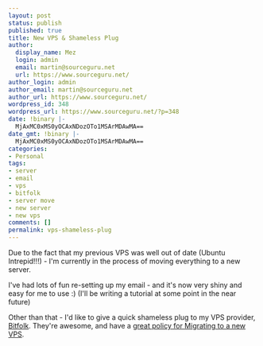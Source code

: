 ```yaml
---
layout: post
status: publish
published: true
title: New VPS & Shameless Plug
author:
  display_name: Mez
  login: admin
  email: martin@sourceguru.net
  url: https://www.sourceguru.net/
author_login: admin
author_email: martin@sourceguru.net
author_url: https://www.sourceguru.net/
wordpress_id: 348
wordpress_url: https://www.sourceguru.net/?p=348
date: !binary |-
  MjAxMC0xMS0yOCAxNDozOTo1MSArMDAwMA==
date_gmt: !binary |-
  MjAxMC0xMS0yOCAxNDozOTo1MSArMDAwMA==
categories:
- Personal
tags:
- server
- email
- vps
- bitfolk
- server move
- new server
- new vps
comments: []
permalink: vps-shameless-plug
---
```

<p>Due to the fact that my previous VPS was well out of date (Ubuntu Intrepid!!!) - I'm currently in the process of moving everything to a new server.</p>
<p>I've had lots of fun re-setting up my email - and it's now very shiny and easy for me to use :) (I'll be writing a tutorial at some point in the near future)</p>
<p>Other than that - I'd like to give a quick shameless plug to my VPS provider, <a href="http://www.bitfolk.com/">Bitfolk</a>.  They're awesome, and have a <a href="https://tools.bitfolk.com/wiki/Migrating_to_a_new_VPS">great policy for Migrating to a new VPS</a>.</p>
